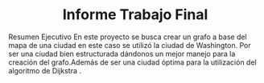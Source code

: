 <center> <h1>Informe Trabajo Final</h1> </center>
Resumen Ejecutivo
En este proyecto se busca crear un grafo a base del mapa de una ciudad en este caso se utilizó la ciudad de Washington. Por ser una ciudad bien estructurada dándonos un mejor manejo para la creación del grafo.Además de ser una ciudad óptima para la utilización del algoritmo de Dijkstra . 
